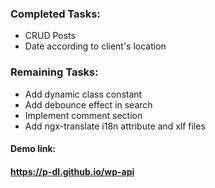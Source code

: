 ### Completed Tasks:
- CRUD Posts
- Date according to client's location


### Remaining Tasks:
- Add dynamic class constant
- Add debounce effect in search
- Implement comment section
- Add ngx-translate i18n attribute and xlf files

#### Demo link:
#### https://p-dl.github.io/wp-api